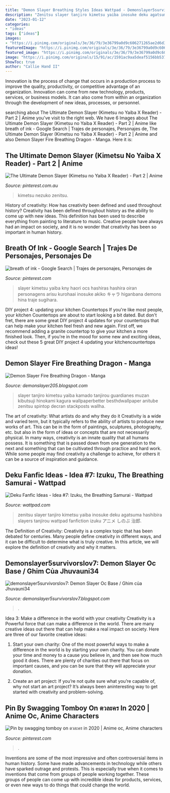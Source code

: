 ```yaml
---
title: "Demon Slayer Breathing Styles Ideas Wattpad - Demonslayer5survivorslov7: Demon Slayer Oc Base / Ghim Của Jhuvauni34"
description: "Zenitsu slayer tanjiro kimetsu yaiba inosuke deku agatsuma hashibira slayers tanjirou wattpad fanfiction izuku アニメ しのぶ 治郎"
date: "2023-01-12"
categories:
- "ideas"
tags: ["ideas"]
images:
- "https://i.pinimg.com/originals/3e/36/79/3e36799a0d9c606271265ae2d6d34366.gif"
featuredImage: "https://i.pinimg.com/originals/3e/36/79/3e36799a0d9c606271265ae2d6d34366.gif"
featured_image: "https://i.pinimg.com/originals/3e/36/79/3e36799a0d9c606271265ae2d6d34366.gif"
image: "https://i.pinimg.com/originals/15/91/ac/1591ac9aa5deaf5156bb537c468610cc.jpg"
ShowToc: true
author: "Callie Hand II"
---
```



Innovation is the process of change that occurs in a production process to improve the quality, productivity, or competitive advantage of an organization. Innovation can come from new technology, products, services, or business models. It can also come from within an organization through the development of new ideas, processes, or personnel.

	

		
searching about The Ultimate Demon Slayer (Kimetsu no Yaiba X Reader) - Part 2 | Anime you've visit to the right web. We have 6 Images about The Ultimate Demon Slayer (Kimetsu no Yaiba X Reader) - Part 2 | Anime like breath of ink - Google Search | Trajes de personajes, Personajes de, The Ultimate Demon Slayer (Kimetsu no Yaiba X Reader) - Part 2 | Anime and also Demon Slayer Fire Breathing Dragon - Manga. Here it is:
		
    
## The Ultimate Demon Slayer (Kimetsu No Yaiba X Reader) - Part 2 | Anime

<img loading=lazy src="https://i.pinimg.com/originals/3e/36/79/3e36799a0d9c606271265ae2d6d34366.gif" onerror="this.onerror=null;this.src='https://tse1.mm.bing.net/th?id=OIP.Ps99WpRkyWcnMpAcVBGX3gAAAA&amp;pid=15.1';" alt="The Ultimate Demon Slayer (Kimetsu no Yaiba X Reader) - Part 2 | Anime">

_Source: pinterest.com.au_

>kimetsu nezuko zenitsu. 

	

History of creativity: How has creativity been defined and used throughout history?
Creativity has been defined throughout history as the ability to come up with new ideas. This definition has been used to describe everything from painting to literature to music. Creative people have always had an impact on society, and it is no wonder that creativity has been so important in human history.

    
## Breath Of Ink - Google Search | Trajes De Personajes, Personajes De

<img loading=lazy src="https://i.pinimg.com/736x/ca/b5/d5/cab5d5365e18284b215ad5da39354eeb.jpg" onerror="this.onerror=null;this.src='https://tse4.mm.bing.net/th?id=OIP.JCXcHED1yJ4u3BoL08pu2wAAAA&amp;pid=15.1';" alt="breath of ink - Google Search | Trajes de personajes, Personajes de">

_Source: pinterest.com_

>slayer kimetsu yaiba kny haori ocs hashiras hashira oiran personagens arisu kurohaai inosuke akiko キャラ higanbana demons hina traje sugihara. 

	

DIY project 4: updating your kitchen Countertops
If you're like most people, your kitchen Countertops are about to start looking a bit dated. But don't fret, there are some great DIY project 4 updates for your countertops that can help make your kitchen feel fresh and new again. First off, we recommend adding a granite countertop to give your kitchen a more finished look. Then, if you're in the mood for some new and exciting ideas, check out these 5 great DIY project 4 updating your kitchencountertops ideas!

    
## Demon Slayer Fire Breathing Dragon - Manga

<img loading=lazy src="https://i.pinimg.com/originals/15/91/ac/1591ac9aa5deaf5156bb537c468610cc.jpg" onerror="this.onerror=null;this.src='https://tse2.mm.bing.net/th?id=OIP.papC_q7olqCZL6tC1nYbowHaFL&amp;pid=15.1';" alt="Demon Slayer Fire Breathing Dragon - Manga">

_Source: demonslayer205.blogspot.com_

>slayer tanjiro kimetsu yaiba kamado tanjirou guardianes muzan kibutsuji hinokami kagura wallpaperbetter besthdwallpaper anitube zenitsu spintop decran stackposts wallha. 

	

The art of creativity: What artists do and why they do it
Creativity is a wide and varied term, but it typically refers to the ability of artists to produce new works of art. This can be in the form of paintings, sculptures, photography, etc. but also in the form of ideas or concepts that are not necessarily physical. In many ways, creativity is an innate quality that all humans possess. It is something that is passed down from one generation to the next and something that can be cultivated through practice and hard work. While some people may find creativity a challenge to achieve, for others it can be a source of inspiration and guidance.

    
## Deku Fanfic Ideas - Idea #7: Izuku, The Breathing Samurai - Wattpad

<img loading=lazy src="https://d.wattpad.com/story_parts/819369514/images/15e350e3c7339816333952234879.jpg" onerror="this.onerror=null;this.src='https://tse2.mm.bing.net/th?id=OIP.bNXDDwXV-zfAa70LS0S-awHaE2&amp;pid=15.1';" alt="Deku Fanfic Ideas - Idea #7: Izuku, the Breathing Samurai - Wattpad">

_Source: wattpad.com_

>zenitsu slayer tanjiro kimetsu yaiba inosuke deku agatsuma hashibira slayers tanjirou wattpad fanfiction izuku アニメ しのぶ 治郎. 

	

The Definition of Creativity:
Creativity is a complex topic that has been debated for centuries. Many people define creativity in different ways, and it can be difficult to determine what is truly creative. In this article, we will explore the definition of creativity and why it matters.

    
## Demonslayer5survivorslov7: Demon Slayer Oc Base / Ghim Của Jhuvauni34

<img loading=lazy src="https://i.pinimg.com/originals/48/1b/94/481b94f035c316e8b434d8255ae92eea.jpg" onerror="this.onerror=null;this.src='https://tse2.mm.bing.net/th?id=OIP.-BRKog4V5wWUCVFhmmtPqwHaHa&amp;pid=15.1';" alt="demonslayer5survivorslov7: Demon Slayer Oc Base / Ghim của Jhuvauni34">

_Source: demonslayer5survivorslov7.blogspot.com_

>. 

	

Idea 3: Make a difference in the world with your creativity
Creativity is a Powerful force that can make a difference in the world. There are many creative ideas out there that can help make a real impact on society. Here are three of our favorite creative ideas:
1. Start your own charity: One of the most powerful ways to make a difference in the world is by starting your own charity. You can donate your time and money to a cause you believe in, and then see how much good it does. There are plenty of charities out there that focus on important causes, and you can be sure that they will appreciate your donation.

2. Create an art project: If you’re not quite sure what you’re capable of, why not start an art project? It’s always been aninteresting way to get started with creativity and problem-solving.

    
## Pin By Swagging Tomboy On ตวละคร In 2020 | Anime Oc, Anime Characters

<img loading=lazy src="https://i.pinimg.com/originals/1a/fc/5d/1afc5de674003e15553c141ce84a392c.jpg" onerror="this.onerror=null;this.src='https://tse2.mm.bing.net/th?id=OIP.z3thiw3eBi9nmsxVUDCJJAHaGC&amp;pid=15.1';" alt="Pin by swagging tomboy on ตวละคร in 2020 | Anime oc, Anime characters">

_Source: pinterest.com_

>. 

	

Inventions are some of the most impressive and often controversial items in human history. Some have made advancements in technology while others have sparked outrage and protests. This is especially true when it comes to inventions that come from groups of people working together. These groups of people can come up with incredible ideas for products, services, or even new ways to do things that could change the world.


